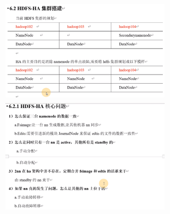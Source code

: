 ![image-20220216224839519](MarkDownImages/6.2-HDFS-HA%E9%9B%86%E7%BE%A4%E6%90%AD%E5%BB%BA.assets/image-20220216224839519.png)

![image-20220216225125237](MarkDownImages/6.2-HDFS-HA%E9%9B%86%E7%BE%A4%E6%90%AD%E5%BB%BA.assets/image-20220216225125237.png)



